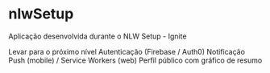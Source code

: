 # nlwSetup
Aplicação desenvolvida durante o NLW Setup - Ignite  

Levar para o próximo nível
Autenticação (Firebase / Auth0)
Notificação Push (mobile) / Service Workers (web)
Perfil público com gráfico de resumo
